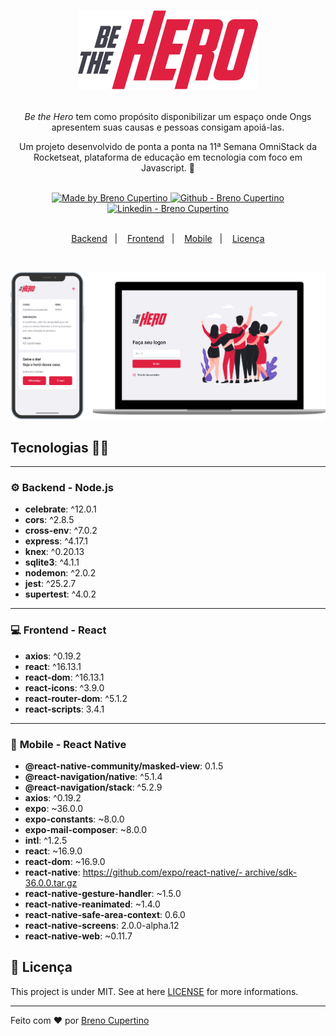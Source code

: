 <h1 align="center">


![Logotipo Be the Hero](.github/download.svg)

</h1>

<div align="center">
  
*Be the Hero* tem como propósito disponibilizar um espaço onde Ongs apresentem suas causas e pessoas consigam apoiá-las.

Um projeto desenvolvido de ponta a ponta na 11ª Semana OmniStack da Rocketseat, plataforma de educação em tecnologia com foco em Javascript. 🚀

</div>

<br />
<div align="center">
<a href="https://github.com/brenocuper" target="_blank">
  <img alt="Made by Breno Cupertino" src="https://img.shields.io/badge/made%20by-Breno_Cupertino-informational">
</a>

<a href="https://github.com/brenocuper" target="_blank" >
  <img alt="Github - Breno Cupertino" src="https://img.shields.io/badge/Github--%23F8952D?style=social&logo=github">
</a>

<a href="https://www.linkedin.com/in/brenocupertino" target="_blank" >
  <img alt="Linkedin - Breno Cupertino" src="https://img.shields.io/badge/Linkedin--%23F8952D?style=social&logo=linkedin">
</a>
</div>
<br />
<p align="center">
  <a href="#gear-backend---nodejs">Backend</a>&nbsp;&nbsp;&nbsp;|&nbsp;&nbsp;&nbsp;
  <a href="#computer-frontend---react">Frontend</a>&nbsp;&nbsp;&nbsp;|&nbsp;&nbsp;&nbsp;
  <a href="#iphone-mobile---react-native">Mobile</a>&nbsp;&nbsp;&nbsp;|&nbsp;&nbsp;&nbsp;
  <a href="#memo-licença">Licença</a>
</p>

<br />

![Imagens da aplicação](.github/bethehero.png)

## **Tecnologias** :man_technologist:
***
### :gear: **Backend** - Node.js
- **celebrate**: ^12.0.1
- **cors**: ^2.8.5
- **cross-env**: ^7.0.2
- **express**: ^4.17.1
- **knex**: ^0.20.13
- **sqlite3**: ^4.1.1
- **nodemon**: ^2.0.2
- **jest**: ^25.2.7
- **supertest**: ^4.0.2

***

### :computer: **Frontend** - React
- **axios**: ^0.19.2
- **react**: ^16.13.1
- **react-dom**: ^16.13.1
- **react-icons**: ^3.9.0
- **react-router-dom**: ^5.1.2
- **react-scripts**: 3.4.1

***

### :iphone: **Mobile** - React Native

- **@react-native-community/masked-view**: 0.1.5
- **@react-navigation/native**: ^5.1.4
- **@react-navigation/stack**: ^5.2.9
- **axios**: ^0.19.2
- **expo**: ~36.0.0
- **expo-constants**: ~8.0.0
- **expo-mail-composer**: ~8.0.0
- **intl**: ^1.2.5
- **react**: ~16.9.0
- **react-dom**: ~16.9.0
- **react-native**: [https://github.com/expo/react-native/- archive/sdk-36.0.0.tar.gz](https://github.com/expo/react-native/archive/sdk-36.0.0.tar.gz)
- **react-native-gesture-handler**: ~1.5.0
- **react-native-reanimated**: ~1.4.0
- **react-native-safe-area-context**: 0.6.0
- **react-native-screens**: 2.0.0-alpha.12
- **react-native-web**: ~0.11.7

## :memo: Licença

This project is under MIT. See at here [LICENSE](/LICENSE) for more informations.

---

Feito com ❤️ por [Breno Cupertino](https://github.com/brenocuper)
